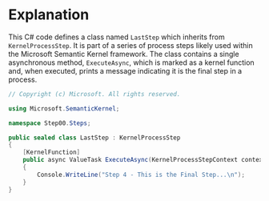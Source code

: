 # Explanation
This C# code defines a class named `LastStep` which inherits from `KernelProcessStep`. It is part of a series of process steps likely used within the Microsoft Semantic Kernel framework. The class contains a single asynchronous method, `ExecuteAsync`, which is marked as a kernel function and, when executed, prints a message indicating it is the final step in a process.

```csharp
// Copyright (c) Microsoft. All rights reserved.

using Microsoft.SemanticKernel;

namespace Step00.Steps;

public sealed class LastStep : KernelProcessStep
{
    [KernelFunction]
    public async ValueTask ExecuteAsync(KernelProcessStepContext context)
    {
        Console.WriteLine("Step 4 - This is the Final Step...\n");
    }
}
```